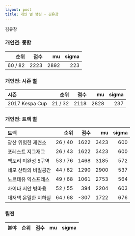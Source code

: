 ```yaml
---
layout: post
title: 개인 별 랭킹 - 김유창
---
```


김유창

### 개인전: 종합

| 순위 | 점수 | mu | sigma |
|---:|---:|---:|---:|
| 60 / 82 | 2223 | 2892 | 223 |

### 개인전: 시즌 별

| 시즌 | 순위 | 점수 | mu | sigma |
|:---|---:|---:|---:|---:|
| 2017 Kespa Cup | 21 / 32 | 2118 | 2828 | 237 |

### 개인전: 트랙 별

| 트랙 | 순위 | 점수 | mu | sigma |
|:---|---:|---:|---:|---:|
| 광산 위험한 제련소 | 26 / 40 | 1622 | 3423 | 600 |
| 포레스트 지그재그 | 26 / 43 | 1622 | 3423 | 600 |
| 팩토리 미완성 5구역 | 53 / 76 | 1468 | 3185 | 572 |
| 네모 산타의 비밀공간 | 44 / 62 | 1290 | 2900 | 537 |
| 노르테유 익스프레스 | 49 / 68 | 1061 | 2753 | 564 |
| 차이나 서안 병마용 | 52 / 55 | 394 | 2204 | 603 |
| 대저택 은밀한 지하실 | 64 / 68 | -307 | 1722 | 676 |

### 팀전

| 분야 | 순위 | 점수 | mu | sigma |
|:---|---:|---:|---:|---:|
